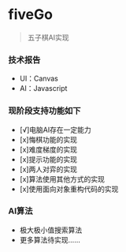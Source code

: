# fiveGo

> 五子棋AI实现

### 技术报告
- UI：Canvas
- AI：Javascript


### 现阶段支持功能如下

- [√]电脑AI存在一定能力
- [x]悔棋功能的实现
- [x]难度梯度的实现
- [x]提示功能的实现
- [x]两人对弈的实现
- [x]算法使用其他方式的实现
- [x]使用面向对象重构代码的实现


### AI算法
- 极大极小值搜索算法
- 更多算法待实现……